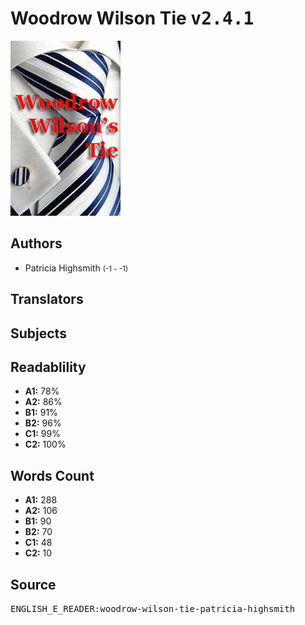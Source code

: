# Woodrow Wilson Tie <kbd>v2.4.1</kbd>

![](./cover.medium.jpg "")

## Authors


 - Patricia Highsmith <small>(-1 - -1)</small>

## Translators



## Subjects



## Readablility


 - **A1:** 78%
 - **A2:** 86%
 - **B1:** 91%
 - **B2:** 96%
 - **C1:** 99%
 - **C2:** 100%

## Words Count


 - **A1:** 288
 - **A2:** 106
 - **B1:** 90
 - **B2:** 70
 - **C1:** 48
 - **C2:** 10

## Source


<kbd>ENGLISH_E_READER:woodrow-wilson-tie-patricia-highsmith</kbd>

